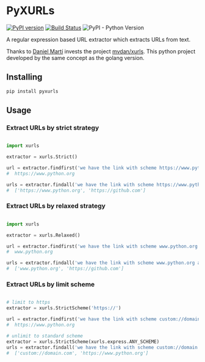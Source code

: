 # PyXURLs

[![PyPI version](https://badge.fury.io/py/pyxurls.svg)](https://badge.fury.io/py/pyxurls)
[![Build Status](https://travis-ci.com/andytzeng/pyxurls.svg?branch=main)](https://travis-ci.com/andytzeng/pyxurls)
![PyPI - Python Version](https://img.shields.io/pypi/pyversions/pyxurls)

A regular expression based URL extractor which extracts URLs from text.

Thanks to [Daniel Martí](https://github.com/mvdan) invests the project [mvdan/xurls](https://github.com/mvdan/xurls). This python project developed by the same concept as the golang version.

## Installing

```bash
pip install pyxurls
```

## Usage

### Extract URLs by strict strategy

```python

import xurls

extractor = xurls.Strict()

url = extractor.findfirst('we have the link with scheme https://www.python.org and https://www.github.com')
#  https://www.python.org

urls = extractor.findall('we have the link with scheme https://www.python.org and https://github.com')
#  ['https://www.python.org', 'https://github.com']
```

### Extract URLs by relaxed strategy

```python

import xurls

extractor = xurls.Relaxed()

url = extractor.findfirst('we have the link with scheme www.python.org and https://www.github.com')
#  www.python.org

urls = extractor.findall('we have the link with scheme www.python.org and https://github.com')
#  ['www.python.org', 'https://github.com']
```

### Extract URLs by limit scheme

```python

# limit to https
extractor = xurls.StrictScheme('https://')

url = extractor.findfirst('we have the link with scheme custom://domain.com and https://www.python.org noscheme.com')
#  https://www.python.org

# unlimit to standard scheme
extractor = xurls.StrictScheme(xurls.express.ANY_SCHEME)
urls = extractor.findall('we have the link with scheme custom://domain.com and https://www.python.org noscheme.com')
#  ['custom://domain.com', 'https://www.python.org']
```
